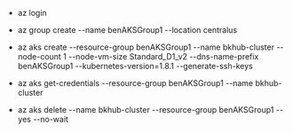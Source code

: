 - az login

- az group create --name benAKSGroup1 --location centralus 

- az aks create --resource-group benAKSGroup1 --name bkhub-cluster --node-count 1 --node-vm-size Standard_D1_v2 --dns-name-prefix benAKSGroup1 --kubernetes-version=1.8.1 --generate-ssh-keys 

- az aks get-credentials --resource-group benAKSGroup1 --name bkhub-cluster 

- az aks delete --name  bkhub-cluster --resource-group benAKSGroup1 --yes --no-wait